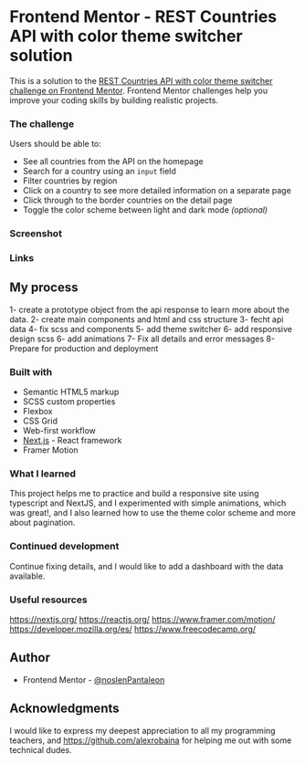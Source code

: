 # Frontend Mentor - REST Countries API with color theme switcher solution

This is a solution to the [REST Countries API with color theme switcher challenge on Frontend Mentor](https://www.frontendmentor.io/challenges/rest-countries-api-with-color-theme-switcher-5cacc469fec04111f7b848ca). Frontend Mentor challenges help you improve your coding skills by building realistic projects.

### The challenge

Users should be able to:

- See all countries from the API on the homepage
- Search for a country using an `input` field
- Filter countries by region
- Click on a country to see more detailed information on a separate page
- Click through to the border countries on the detail page
- Toggle the color scheme between light and dark mode _(optional)_

### Screenshot

### Links

## My process

1- create a prototype object from the api response to learn more about the data.
2- create main components and html and css structure
3- fecht api data
4- fix scss and components
5- add theme switcher
6- add responsive design scss
6- add animations
7- Fix all details and error messages
8- Prepare for production and deployment

### Built with

- Semantic HTML5 markup
- SCSS custom properties
- Flexbox
- CSS Grid
- Web-first workflow
- [Next.js](https://nextjs.org/) - React framework
- Framer Motion

### What I learned

This project helps me to practice and build a responsive site using typescript and NextJS, and I experimented with simple animations, which was great!, and I also learned how to use the theme color scheme and more about pagination.

### Continued development

Continue fixing details, and I would like to add a dashboard with the data available.

### Useful resources

https://nextjs.org/
https://reactjs.org/
https://www.framer.com/motion/
https://developer.mozilla.org/es/
https://www.freecodecamp.org/

## Author

- Frontend Mentor - [@noslenPantaleon](https://www.frontendmentor.io/profile/noslenPantaleon)

## Acknowledgments

I would like to express my deepest appreciation to all my programming teachers, and https://github.com/alexrobaina for helping me out with some technical dudes.
